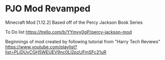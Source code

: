 # PJO Mod Revamped
Minecraft Mod [1.12.2] Based off of the Percy Jackson Book Series

To Do list <https://trello.com/b/YYmvy0gP/percy-jackson-mod>

Beginnings of mod created by following tutorial from "Harry Tech Reviews" <https://www.youtube.com/playlist?list=PLiDUvCGH5WEUEV9nc0Ll2pzUFmSFc21uR>